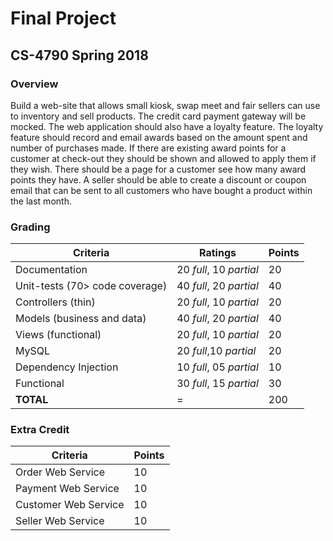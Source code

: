 # Final Project
## CS-4790 Spring 2018

### Overview

Build a web-site that allows small kiosk, swap meet and fair sellers can use to inventory and sell products.
The credit card payment gateway will be mocked.  The web application should also have a loyalty feature.  The
loyalty feature should record and email awards based on the amount spent and number of purchases made.  If
there are existing award points for a customer at check-out they should be shown and allowed to apply them
if they wish.  There should be a page for a customer see how many award points they have.  A seller should be
able to create a discount or coupon email that can be sent to all customers who have bought a product within
the last month.

### Grading

Criteria | Ratings | Points
---------|---------|--------
Documentation|20 *full*, 10 *partial*|20
Unit-tests (70> code coverage)|40 *full*, 20 *partial*|40
Controllers (thin)|20 *full*, 10 *partial*|20
Models (business and data)|40 *full*, 20 *partial*|40
Views (functional)|20 *full*, 10 *partial*|20
MySQL|20 *full*,10 *partial*|20
Dependency Injection|10 *full*, 05 *partial*|10
Functional|30 *full*, 15 *partial*|30
**TOTAL**| = |200

### Extra Credit

Criteria | Points
---------|--------
Order Web Service|10
Payment Web Service|10
Customer Web Service|10
Seller Web Service|10
